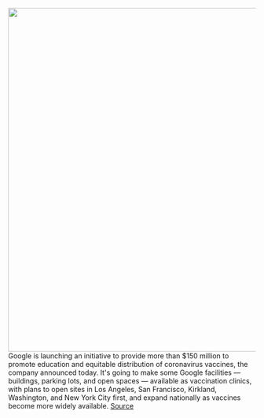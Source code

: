 <img src='https://cdn.vox-cdn.com/thumbor/tUz8bdwuv_05ws-UDNT_NXkfpNc=/0x0:1600x987/1200x800/filters:focal(672x366:928x622)/cdn.vox-cdn.com/uploads/chorus_image/image/68715717/vaccinationsite.0.jpg' width='700px' /><br/>
Google is launching an initiative to provide more than $150 million to promote education and equitable distribution of coronavirus vaccines, the company announced today. It's going to make some Google facilities — buildings, parking lots, and open spaces — available as vaccination clinics, with plans to open sites in Los Angeles, San Francisco, Kirkland, Washington, and New York City first, and expand nationally as vaccines become more widely available.
<a href='https://www.theverge.com/2021/1/25/22247533/google-plans-vaccination-clinics-search-location-pandemic-coronavirus'> Source <a/>